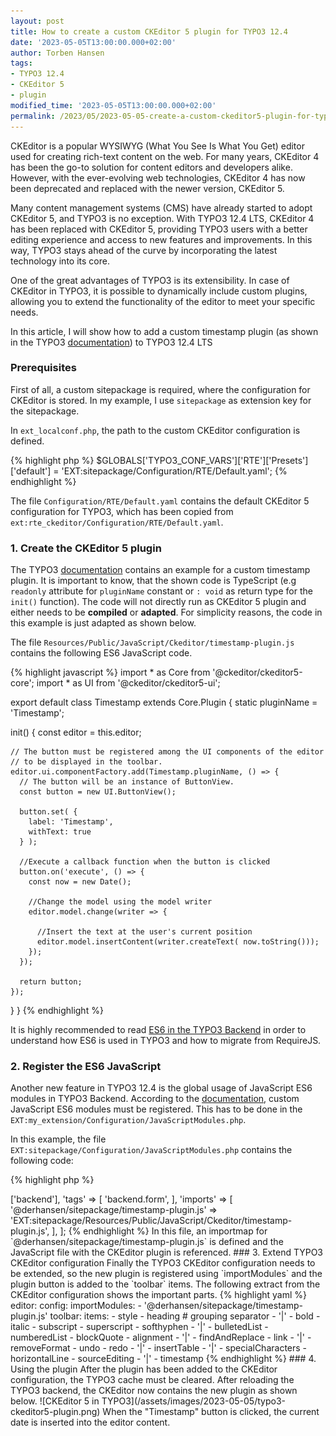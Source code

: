 ```yaml
---
layout: post
title: How to create a custom CKEditor 5 plugin for TYPO3 12.4
date: '2023-05-05T13:00:00.000+02:00'
author: Torben Hansen
tags:
- TYPO3 12.4
- CKEditor 5
- plugin
modified_time: '2023-05-05T13:00:00.000+02:00'
permalink: /2023/05/2023-05-05-create-a-custom-ckeditor5-plugin-for-typo3-12.html
---
```


CKEditor is a popular WYSIWYG (What You See Is What You Get) editor used for creating rich-text content on the web. 
For many years, CKEditor 4 has been the go-to solution for content editors and developers alike. However, with the 
ever-evolving web technologies, CKEditor 4 has now been deprecated and replaced with the newer version, CKEditor 5.

Many content management systems (CMS) have already started to adopt CKEditor 5, and TYPO3 is no exception. With TYPO3 
12.4 LTS, CKEditor 4 has been replaced with CKEditor 5, providing TYPO3 users with a better editing experience and 
access to new features and improvements. In this way, TYPO3 stays ahead of the curve by incorporating the latest 
technology into its core.

One of the great advantages of TYPO3 is its extensibility. In case of CKEditor in TYPO3, it is possible to dynamically 
include custom plugins, allowing you to extend the functionality of the editor to meet your specific needs. 

In this article, I will show how to add a custom timestamp plugin (as shown in the TYPO3 
[documentation](https://docs.typo3.org/c/typo3/cms-core/main/en-us/Changelog/12.0/Breaking-96874-CKEditor-relatedPluginsAndConfiguration.html)) 
to TYPO3 12.4 LTS

### Prerequisites

First of all, a custom sitepackage is required, where the configuration for CKEditor is stored. In my example,
I use `sitepackage` as extension key for the sitepackage. 

In `ext_localconf.php`, the path to the custom CKEditor configuration is defined. 

{% highlight php %}
$GLOBALS['TYPO3_CONF_VARS']['RTE']['Presets']['default'] = 'EXT:sitepackage/Configuration/RTE/Default.yaml';
{% endhighlight %}

The file `Configuration/RTE/Default.yaml` contains the default CKEditor 5 configuration for TYPO3, which has been 
copied from `ext:rte_ckeditor/Configuration/RTE/Default.yaml`.

### 1. Create the CKEditor 5 plugin

The TYPO3 [documentation](https://docs.typo3.org/c/typo3/cms-core/main/en-us/Changelog/12.0/Breaking-96874-CKEditor-relatedPluginsAndConfiguration.html)
contains an example for a custom timestamp plugin. It is important to know, that the shown code is TypeScript
(e.g `readonly` attribute for `pluginName` constant or `: void` as return type for the `init()` function). The code
will not directly run as CKEditor 5 plugin and either needs to be **compiled** or **adapted**. For simplicity
reasons, the code in this example is just adapted as shown below.

The file `Resources/Public/JavaScript/Ckeditor/timestamp-plugin.js` contains the following ES6 JavaScript code.

{% highlight javascript %}
import * as Core from '@ckeditor/ckeditor5-core';
import * as UI from '@ckeditor/ckeditor5-ui';

export default class Timestamp extends Core.Plugin {
  static pluginName = 'Timestamp';

  init() {
    const editor = this.editor;

    // The button must be registered among the UI components of the editor
    // to be displayed in the toolbar.
    editor.ui.componentFactory.add(Timestamp.pluginName, () => {
      // The button will be an instance of ButtonView.
      const button = new UI.ButtonView();

      button.set( {
        label: 'Timestamp',
        withText: true
      } );

      //Execute a callback function when the button is clicked
      button.on('execute', () => {
        const now = new Date();

        //Change the model using the model writer
        editor.model.change(writer => {

          //Insert the text at the user's current position
          editor.model.insertContent(writer.createText( now.toString()));
        });
      });

      return button;
    });
  }
}
{% endhighlight %}

It is highly recommended to read [ES6 in the TYPO3 Backend](https://docs.typo3.org/m/typo3/reference-coreapi/main/en-us/ApiOverview/Backend/JavaScript/ES6/Index.html#id1) 
in order to understand how ES6 is used in TYPO3 and how to migrate from RequireJS. 

### 2. Register the ES6 JavaScript

Another new feature in TYPO3 12.4 is the global usage of JavaScript ES6 modules in TYPO3 Backend. According to the 
[documentation](https://docs.typo3.org/m/typo3/reference-coreapi/main/en-us/ApiOverview/Backend/JavaScript/ES6/Index.html), 
custom JavaScript ES6 modules must be registered. This has to be done in the `EXT:my_extension/Configuration/JavaScriptModules.php`.

In this example, the file `EXT:sitepackage/Configuration/JavaScriptModules.php` contains the following code:

{% highlight php %}
<?php

return [
    'dependencies' => ['backend'],
    'tags' => [
        'backend.form',
    ],
    'imports' => [
        '@derhansen/sitepackage/timestamp-plugin.js' => 'EXT:sitepackage/Resources/Public/JavaScript/Ckeditor/timestamp-plugin.js',
    ],
];
{% endhighlight %}

In this file, an importmap for `@derhansen/sitepackage/timestamp-plugin.js` is defined and the JavaScript file with the 
CKEditor plugin is referenced.

### 3. Extend TYPO3 CKEditor configuration

Finally the TYPO3 CKEditor configuration needs to be extended, so the new plugin is registered using `importModules` 
and the plugin button is added to the `toolbar` items. The following extract from the CKEditor configuration
shows the important parts.

{% highlight yaml %}
editor:
  config:
    importModules:
      - '@derhansen/sitepackage/timestamp-plugin.js'
    toolbar:
      items:
        - style
        - heading
        # grouping separator
        - '|'
        - bold
        - italic
        - subscript
        - superscript
        - softhyphen
        - '|'
        - bulletedList
        - numberedList
        - blockQuote
        - alignment
        - '|'
        - findAndReplace
        - link
        - '|'
        - removeFormat
        - undo
        - redo
        - '|'
        - insertTable
        - '|'
        - specialCharacters
        - horizontalLine
        - sourceEditing
        - '|'
        - timestamp
{% endhighlight %}

### 4. Using the plugin

After the plugin has been added to the CKEditor configuration, the TYPO3 cache must be cleared. After reloading the
TYPO3 backend, the CKEditor now contains the new plugin as shown below.

![CKEditor 5 in TYPO3](/assets/images/2023-05-05/typo3-ckeditor5-plugin.png)

When the "Timestamp" button is clicked, the current date is inserted into the editor content.


